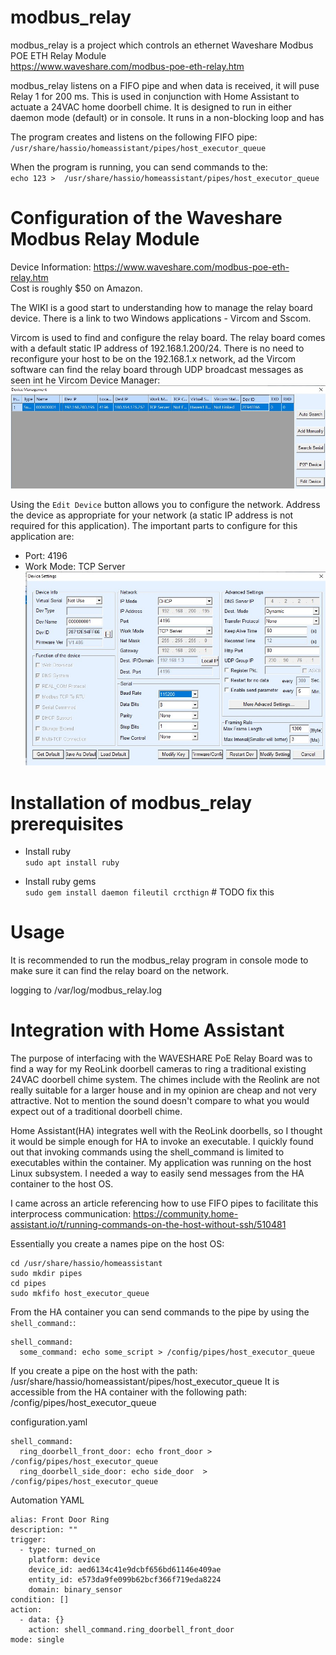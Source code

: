 # modbus_relay
modbus_relay is a project which controls an ethernet Waveshare Modbus POE ETH Relay Module  
https://www.waveshare.com/modbus-poe-eth-relay.htm


modbus_relay listens on a FIFO pipe and when data is received, it will puse Relay 1 for 200 ms. This is used in conjunction with Home Assistant to actuate a 24VAC home doorbell chime.  It is designed to run in either daemon mode (default) or in console. It runs in a non-blocking loop and has 

The program creates and listens on the following FIFO pipe:  
  `/usr/share/hassio/homeassistant/pipes/host_executor_queue`

When the program is running, you can send commands to the:  
  `echo 123 >  /usr/share/hassio/homeassistant/pipes/host_executor_queue`

# Configuration of the Waveshare Modbus Relay Module
Device Information: https://www.waveshare.com/modbus-poe-eth-relay.htm  
Cost is roughly $50 on Amazon.

The WIKI is a good start to understanding how to manage the relay board device. There is a link to two Windows applications - Vircom and Sscom.

Vircom is used to find and configure the relay board. The relay board comes with a default static IP address of 192.168.1.200/24. There is no need to reconfigure your host to be on the 192.168.1.x network, ad the Vircom software can find the relay board through UDP broadcast messages as seen int he Vircom Device Manager:
![alt text](vircom_device_manager.jpg)


Using the `Edit Device` button allows you to configure the network. Address the device as appropriate for your network (a static IP address is not required for this application). The important parts to configure for this application are:
- Port: 4196
- Work Mode: TCP Server
![alt text](vircom_device_setings.jpg)

# Installation of modbus_relay prerequisites
- Install ruby  
`sudo apt install ruby`

- Install ruby gems  
`sudo gem install daemon fileutil crcthign` # TODO fix this


# Usage

It is recommended to run the modbus_relay program in console mode to make sure it can find the relay board on the network. 

logging to /var/log/modbus_relay.log

# Integration with Home Assistant
The purpose of interfacing with the WAVESHARE PoE Relay Board was to find a way for my ReoLink doorbell cameras to ring a traditional existing 24VAC doorbell chime system. The chimes include with the Reolink are not really suitable for a larger house and in my opinion are cheap and not very attractive. Not to mention the sound doesn't compare to what you would expect out of a traditional doorbell chime.  

Home Assistant(HA) integrates well with the ReoLink doorbells, so I thought it would be simple enough for HA to invoke an executable. I quickly found out that invoking commands using the shell_command is limited to executables within the container. My application was running on the host Linux subsystem. I needed a way to easily send messages from the HA container to the host OS.

I came across an article referencing how to use FIFO pipes to facilitate this interprocess communication:
    https://community.home-assistant.io/t/running-commands-on-the-host-without-ssh/510481

Essentially you create a names pipe on the host OS:
```
cd /usr/share/hassio/homeassistant
sudo mkdir pipes
cd pipes
sudo mkfifo host_executor_queue
```

From the HA container you can send commands to the pipe by using the `shell_command:`:
```
shell_command:
  some_command: echo some_script > /config/pipes/host_executor_queue
```


If you create a pipe on the host with the path:
	/usr/share/hassio/homeassistant/pipes/host_executor_queue
It is accessible from the HA container with the following path:
	/config/pipes/host_executor_queue


configuration.yaml
```
shell_command:
  ring_doorbell_front_door: echo front_door > /config/pipes/host_executor_queue
  ring_doorbell_side_door: echo side_door  > /config/pipes/host_executor_queue
```

Automation YAML
```
alias: Front Door Ring
description: ""
trigger:
  - type: turned_on
	platform: device
	device_id: aed6134c41e9dcbf656bd61146e409ae
	entity_id: e573da9fe099b62bcf366f719eda8224
	domain: binary_sensor
condition: []
action:
  - data: {}
	action: shell_command.ring_doorbell_front_door
mode: single
```

